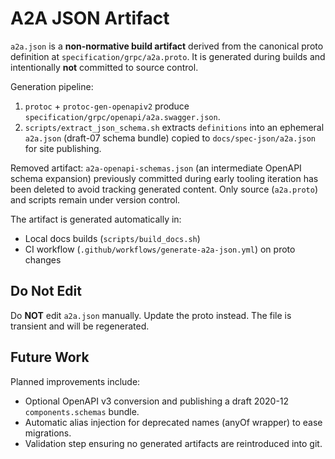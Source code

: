 # A2A JSON Artifact

`a2a.json` is a **non-normative build artifact** derived from the canonical proto definition at `specification/grpc/a2a.proto`. It is generated during builds and intentionally **not** committed to source control.

Generation pipeline:

1. `protoc` + `protoc-gen-openapiv2` produce `specification/grpc/openapi/a2a.swagger.json`.
2. `scripts/extract_json_schema.sh` extracts `definitions` into an ephemeral `a2a.json` (draft-07 schema bundle) copied to `docs/spec-json/a2a.json` for site publishing.

Removed artifact: `a2a-openapi-schemas.json` (an intermediate OpenAPI schema expansion) previously committed during early tooling iteration has been deleted to avoid tracking generated content. Only source (`a2a.proto`) and scripts remain under version control.

The artifact is generated automatically in:

- Local docs builds (`scripts/build_docs.sh`)
- CI workflow (`.github/workflows/generate-a2a-json.yml`) on proto changes

## Do Not Edit

Do **NOT** edit `a2a.json` manually. Update the proto instead. The file is transient and will be regenerated.

## Future Work

Planned improvements include:

- Optional OpenAPI v3 conversion and publishing a draft 2020-12 `components.schemas` bundle.
- Automatic alias injection for deprecated names (anyOf wrapper) to ease migrations.
- Validation step ensuring no generated artifacts are reintroduced into git.
